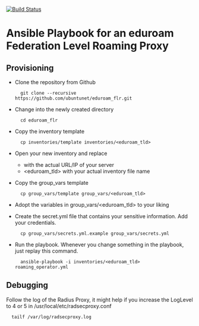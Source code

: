 [![Build Status](https://travis-ci.org/ubuntunet/eduroam_flr.png?branch=master)](https://travis-ci.org/ubuntunet/eduroam_flr)

# Ansible Playbook for an eduroam Federation Level Roaming Proxy

## Provisioning

- Clone the repository from Github

        git clone --recursive https://github.com/ubuntunet/eduroam_flr.git

- Change into the newly created directory

        cd eduroam_flr

- Copy the inventory template

        cp inventories/template inventories/<eduroam_tld>


- Open your new inventory and replace 
  - <FQDN or IP> with the actual URL/IP of your server
  - <eduroam_tld> with your actual inventory file name

- Copy the group_vars template

        cp group_vars/template group_vars/<eduroam_tld>

- Adopt the variables in group_vars/<eduroam_tld> to your liking

- Create the secret.yml file that contains your sensitive information. Add your credentials.

        cp group_vars/secrets.yml.example group_vars/secrets.yml

- Run the playbook. Whenever you change something in the playbook, just replay this command.

        ansible-playbook -i inventories/<eduroam_tld> roaming_operator.yml

## Debugging

Follow the log of the Radius Proxy, it might help if you increase the LogLevel to 4 or 5 in /usr/local/etc/radsecproxy.conf

      tailf /var/log/radsecproxy.log
